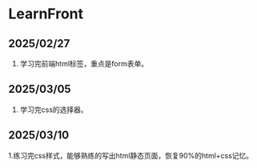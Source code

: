 # LearnFront

## 2025/02/27

1. 学习完前端html标签，重点是form表单。

## 2025/03/05

1. 学习完css的选择器。

## 2025/03/10

1.练习完css样式，能够熟练的写出html静态页面，恢复90%的html+css记忆。